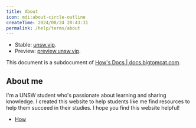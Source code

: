 ```yaml
---
title: About
icon: mdi:about-circle-outline
createTime: 2024/08/24 20:43:31
permalink: /help/terms/about
---
```


- Stable: [unsw.vip](https://www.unsw.vip/).
- Preview: [preview.unsw.vip](https://preview.unsw.vip/).

This document is a subdocument of [How's Docs | docs.bigtomcat.com](https://docs.bigtomcat.com/).

## About me

I'm a UNSW student who's passionate about learning and sharing knowledge. I created this website to help students like me find resources to help them succeed in their studies. I hope you find this website helpful!

- [How](https://www.bigtomcat.com/)
